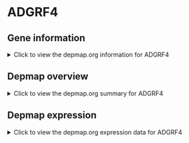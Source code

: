 <h1>ADGRF4</h1>

<h2>Gene information</h2>
<details>
  <summary>Click to view the depmap.org information for ADGRF4</summary>
  <iframe src="https://depmap.org/portal/gene/ADGRF4?tab=about" style="border:none;width:100%;height:800px"></iframe>
</details>

<h2>Depmap overview</h2>
<details>
  <summary>Click to view the depmap.org summary for ADGRF4</summary>
  <iframe src="https://depmap.org/portal/gene/ADGRF4?tab=overview" style="border:none;width:100%;height:800px"></iframe>
</details>

<h2>Depmap expression</h2>
<details>
  <summary>Click to view the depmap.org expression data for ADGRF4</summary>
  <iframe src="https://depmap.org/portal/gene/ADGRF4?tab=characterization" style="border:none;width:100%;height:800px"></iframe>
</details>


<!--
<h2>Reactome Pathway diagram</h2>
PNAME
-->


